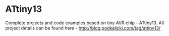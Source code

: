 # ATtiny13

Complete projects and code examples based on tiny AVR chip - ATtiny13. All project details can be found here - http://blog.podkalicki.com/tag/attiny13/
